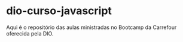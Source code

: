 # dio-curso-javascript
Aqui é o repositório das aulas ministradas no Bootcamp da Carrefour oferecida pela DIO.
